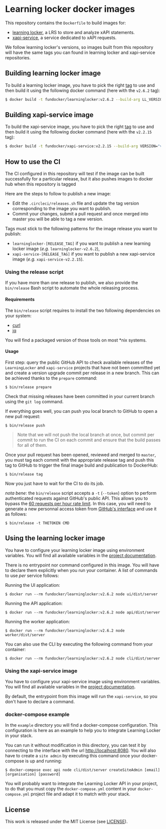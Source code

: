 # Learning locker docker images

This repository contains the `Dockerfile` to build images for:

- [learning locker](https://github.com/LearningLocker/learninglocker), a LRS to
  store and analyze xAPI statements.
- [xapi-service](https://github.com/LearningLocker/xapi-service), a service
  dedicated to xAPI requests.

We follow learning locker's versions, so images built from this repository will
have the same tags you can found in learning locker and xapi-service
repositories.

## Building learning locker image

To build a learning locker image, you have to pick the right
[tag](https://github.com/LearningLocker/learninglocker/tags) to use and then
build it using the following docker command (here with the `v2.6.2` tag):

```bash
$ docker build -t fundocker/learninglocker:v2.6.2 --build-arg LL_VERSION="v2.6.2" learninglocker/
```

## Building xapi-service image

To build the xapi-service image, you have to pick the right
[tag](https://github.com/LearningLocker/xapi-service/tags) to use and then build
it using the following docker command (here with the `v2.2.15` tag):

```bash
$ docker build -t fundocker/xapi-service:v2.2.15 --build-arg VERSION="v2.2.15" xapi/
```

## How to use the CI

The CI configured in this repository will test if the image can be built
successfully for a particular release, but it also pushes images to docker hub
when this repository is tagged

Here are the steps to follow to publish a new image:

- Edit the `.circleci/releases.sh` file and update the tag version corresponding
  to the image you want to publish.
- Commit your changes, submit a pull request and once merged into master you
  will be able to tag a new version.

Tags must stick to the following patterns for the image release you want to
publish:

- `learninglocker-[RELEASE_TAG]` if you want to publish a new learning locker
  image (_e.g._ `learninglocker-v2.6.2`),
- `xapi-service-[RELEASE_TAG]` if you want to publish a new xapi-service image
  (_e.g._ `xapi-service-v2.2.15`).

### Using the release script

If you have more than one release to publish, we also provide the `bin/release`
Bash script to automate the whole releasing process.

#### Requirements

The `bin/release` script requires to install the two following dependencies
on your system:

- [curl](https://curl.haxx.se/)
- [jq](https://stedolan.github.io/jq/)

You will find a packaged version of those tools on most \*nix systems.

#### Usage

First step: query the public GitHub API to check available releases of the
`LearningLocker` and `xapi-service` projects that have not been committed yet
and create a version upgrade commit per release in a new branch. This can be
achieved thanks to the `prepare` command:

```
$ bin/release prepare
```

Check that missing releases have been committed in your current branch using the
`git log` command.

If everything goes well, you can push you local branch to GitHub to open a new
pull request:

```
$ bin/release push
```

> Note that we will not push the local branch at once, but commit per commit to
> run the CI on each commit and ensure that the build passes for all of them.

Once your pull request has been opened, reviewed and merged to `master`, you
must tag each commit with the appropriate release tag and push this tag to
GitHub to trigger the final image build and publication to DockerHub:

```
$ bin/release tag
```

Now you just have to wait for the CI to do its job.

_nota bene_: the `bin/release` script accepts a `-t` (`--token`) option to
perform authenticated requests against GitHub's public API. This allows you to
bypass the [60 requests per hour rate
limit](https://developer.github.com/v3/#rate-limiting). In this case, you will
need to generate a new personnal access token from [GitHub's
interface](https://github.com/settings/tokens) and use it as follows:

```
$ bin/release -t THETOKEN CMD
```

## Using the learning locker image

You have to configure your learning locker image using environment variables.
You will find all available variables in the [project
documentation](http://docs.learninglocker.net/guides-configuring/#learning-locker-application).

There is no entrypoint nor command configured in this image. You will have to
declare them explicitly when you run your container. A list of commands to use
_per_ service follows:

Running the UI application:

```
$ docker run --rm fundocker/learninglocker:v2.6.2 node ui/dist/server
```

Running the API application:

```
$ docker run --rm fundocker/learninglocker:v2.6.2 node api/dist/server
```

Running the worker application:

```
$ docker run --rm fundocker/learninglocker:v2.6.2 node worker/dist/server
```

You can also use the CLI by executing the following command from your container:

```
$ docker run --rm fundocker/learninglocker:v2.6.2 node cli/dist/server
```

### Using the xapi-service image

You have to configure your xapi-service image using environment variables. You
will find all available variables in the [project
documentation](http://docs.learninglocker.net/guides-configuring/#xapi-service).

By default, the entrypoint from this image will run the `xapi-service`, so you
don't have to declare a command.

### docker-compose example

In the `example` directory you will find a docker-compose configuration. This
configuration is here as an example to help you to integrate Learning Locker in
your stack.

You can run it without modification in this directory, you can test it by
connecting to the interface with the url
[http://localhost:8080](http://localhost:8080). You will also have to create a
`site admin` by executing this command once your docker-compose is up and
running:

```
$ docker-compose exec api node cli/dist/server createSiteAdmin [email] [organisation] [password]
```

You will probably want to integrate the Learning Locker API in your project, to
do that you must copy the `docker-compose.yml` content in your
`docker-compose.yml` project file and adapt it to match with your stack.

## License

This work is released under the MIT License (see [LICENSE](./LICENSE)).
